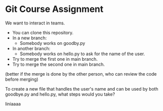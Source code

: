 # Git Course Assignment

We want to interact in teams. 

- You can clone this repository.
- In a new branch:
    - Somebody works on goodby.py
- In another branch:
    - Somebody works on hello.py to ask for the name of the user.
- Try to merge the first one in main branch.
- Try to merge the second one in main branch.

(better if the merge is done by the other person, who can review the code before merging)


To create a new file that handles the user's name and can be used by both goodbye.py and hello.py, what steps would you take?

liniaaaa
